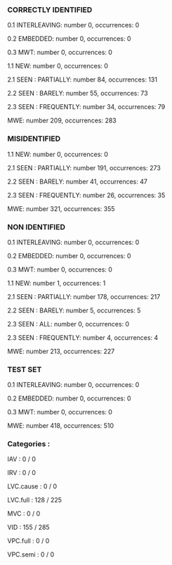 ### CORRECTLY IDENTIFIED

0.1 INTERLEAVING: number 0, occurrences: 0

0.2 EMBEDDED: number 0, occurrences: 0

0.3 MWT: number 0, occurrences: 0

1.1 NEW: number 0, occurrences: 0

2.1 SEEN : PARTIALLY: number 84, occurrences: 131

2.2 SEEN : BARELY: number 55, occurrences: 73

2.3 SEEN : FREQUENTLY: number 34, occurrences: 79

MWE: number 209, occurrences: 283

### MISIDENTIFIED

1.1 NEW: number 0, occurrences: 0

2.1 SEEN : PARTIALLY: number 191, occurrences: 273

2.2 SEEN : BARELY: number 41, occurrences: 47

2.3 SEEN : FREQUENTLY: number 26, occurrences: 35

MWE: number 321, occurrences: 355

### NON IDENTIFIED

0.1 INTERLEAVING: number 0, occurrences: 0

0.2 EMBEDDED: number 0, occurrences: 0

0.3 MWT: number 0, occurrences: 0

1.1 NEW: number 1, occurrences: 1

2.1 SEEN : PARTIALLY: number 178, occurrences: 217

2.2 SEEN : BARELY: number 5, occurrences: 5

2.3 SEEN : ALL: number 0, occurrences: 0

2.3 SEEN : FREQUENTLY: number 4, occurrences: 4

MWE: number 213, occurrences: 227

### TEST SET

0.1 INTERLEAVING: number 0, occurrences: 0

0.2 EMBEDDED: number 0, occurrences: 0

0.3 MWT: number 0, occurrences: 0

MWE: number 418, occurrences: 510

### Categories : 

IAV		 : 0 / 0 

IRV		 : 0 / 0 

LVC.cause		 : 0 / 0 

LVC.full		 : 128 / 225 

MVC		 : 0 / 0 

VID		 : 155 / 285 

VPC.full		 : 0 / 0 

VPC.semi		 : 0 / 0 

